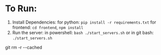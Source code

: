 # To Run:
1. Install Dependencies: 
for python: `pip install -r requirements.txt`
for frontend: `cd frontend`, `npm install`
2. Run the server:
in powershell: `bash ./start_servers.sh`
or
in git bash: `./start_servers.sh`

git rm -r --cached <folder>